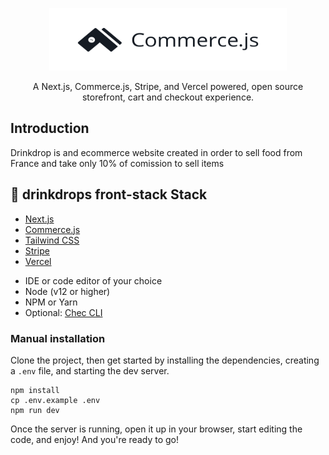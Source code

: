<p align="center">
  <img src="https://raw.githubusercontent.com/chec/commercejs-examples/master/assets/logo.svg" width="380" height="100" />
</p>
<p align="center">
A Next.js, Commerce.js, Stripe, and Vercel powered, open source storefront, cart and checkout experience.
</p>

## Introduction
Drinkdrop is and ecommerce website created in order to sell food from France and take only 10% of comission to sell items

## 🥞 drinkdrops front-stack Stack

* [Next.js](https://nextjs.org/)
* [Commerce.js](https://commercejs.com)
* [Tailwind CSS](https://tailwindcss.com/)
* [Stripe](https://stripe.com)
* [Vercel](https://vercel.com/)

- IDE or code editor of your choice
- Node (v12 or higher)
- NPM or Yarn
- Optional: [Chec CLI](https://github.com/chec/cli)

### Manual installation

Clone the project, then get started by installing the dependencies, creating a `.env` file, and starting the dev server.

```
npm install
cp .env.example .env
npm run dev
```

Once the server is running, open it up in your browser, start editing the code, and enjoy!
And you're ready to go!
